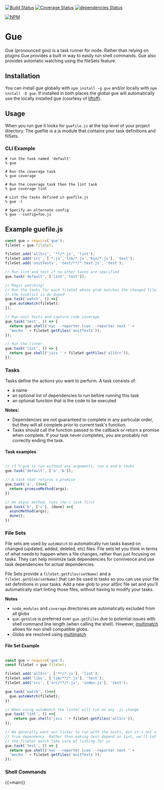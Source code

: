 [![Build Status](https://travis-ci.org/skarfacegc/Gue.svg?branch=master)](https://travis-ci.org/skarfacegc/Gue) [![Coverage Status](https://coveralls.io/repos/github/skarfacegc/Gue/badge.svg)](https://coveralls.io/github/skarfacegc/Gue) [![dependencies Status](https://david-dm.org/skarfacegc/Gue/status.svg)](https://david-dm.org/skarfacegc/Gue)

[![NPM](https://nodei.co/npm/gue.png?downloads=true)](https://nodei.co/npm/gue/)

# Gue
Gue (pronounced goo) is a task runner for node. Rather than relying on plugins
Gue provides a built in way to easily run shell commands. Gue also provides
automatic watching using the fileSets feature.

<!-- toc -->

## Installation
You can install gue globally with ```npm install -g gue``` and/or locally
with ```npm install -D gue```.  If installed in both places the global gue
will automatically use the locally installed gue (courtesy of [liftoff](https://www.npmjs.com/package/liftoff)).  

## Usage
When you run gue it looks for ```guefile.js``` at the top level of your
project directory. The guefile is a js module that contains your task
definitions and filSets.

### CLI Example
```shell
# run the task named 'default'
% gue

# Run the coverage task
% gue coverage

# Run the coverage task then the lint task
% gue coverage lint

# List the tasks defined in guefile.js
% gue -l

# Specify an alternate config
% gue --config=foo.js
```

## Example guefile.js
```js
const gue = require('gue');
fileSet = gue.fileSet;

fileSet.add('allSrc', '**/*.js', 'lint');
fileSet.add('src', ['*.js','lib/*.js','bin/*.js'], 'test');
fileSet.add('unitTests', 'test/**/*.test.js', 'test');

// Run lint and test if no other tasks are specified
gue.task('default', ['lint','test']);

// Magic watching!
// Run the tasks for each fileSet whose glob matches the changed file
// the tasklist is de-duped
gue.task('watch', () =>{
  gue.autoWatch(fileSet);
});

// Run unit tests and capture code coverage
gue.task('test', () => {
  return gue.shell('nyc --reporter lcov --reporter text ' +
  'mocha ' + fileSet.getFiles('unitTests'));
});

// Run the linter
gue.task('lint', () => {
  return gue.shell('jscs ' + fileSet.getFiles('allSrc'));
});
```



### Tasks
Tasks define the actions you want to perform. A task consists of:
- a name
- an optional list of dependencies to run before running this task
- an optional function that is the code to be executed

**Notes:**
- Dependencies are not guaranteed to complete in any particular order, but
they will all complete prior to current task's function.
- Tasks should call the function passed to the callback or return a promise
when complete.  If your task never completes, you are probably not correctly
ending the task.

#### Task examples
```js

// if % gue is run without any arguments, run a and b tasks
gue.task('default', ['a','b']);

// A task that returns a promise
gue.task('a', ()=>{
  return promiseMethod(args);
})

// An async method, runs the c task first
gue.task('b', ['c'], (done) =>{
  asyncMethod(args);
  done();
})

```


### File Sets
File sets are used by ```autoWatch``` to automatically run tasks based on
changed (updated, added, deleted, etc) files. File sets let you think in terms
of what needs to happen when a file changes, rather than just focusing on
tasks. They can help minimize task dependencies for connivence and use task
dependencies for actual dependencies.

File Sets provide a ```fileSet.getFiles(setName)``` and a
```fileSet.getGlob(setName)``` that can be used in tasks so you can use your
file set definitions in your tasks.  Add a new glob to your allSrc file set
and you'll automatically start linting those files, without having to modify
your tasks.

**Notes**
- ```node_modules``` and ```coverage``` directories are automatically excluded
from all globs
- ```gue.getGlob``` is preferred over ```gue.getFiles``` due to potential
issues with shell command line length (when calling the shell).  However,
[multimatch](https://www.npmjs.com/package/multimatch) allows for non shell
compatible globs.
- Globs are resolved using [multimatch](https://www.npmjs.com/package/multimatch)

#### File Set Example
```js

const gue = require('gue');
const fileSet = gue.fileSet;

fileSet.add('allSrc', ['**/*.js'], 'lint');
fileSet.add('libs', ['lib/**/*.js'], 'test');
fileSet.add('src', ['src/**/*.js', 'index.js'], 'test');

gue.task('watch', ()=>{
  gue.autoWatch(fileSet);
})

// When using autoWatch the linter will run on any .js change
gue.task('lint', () =>{
    return gue.shell('jscs ' + fileSet.getFiles('allSrc'));
});

// We generally want our linter to run with the tests, but it's not a
// true dependency. Rather than making test depend on lint, we'll let
// the fileSet match take care of linting for us
gue.task('test', () => {
  return gue.shell('nyc --reporter lcov --reporter text ' +
  'mocha ' + fileSet.getFiles('unitTests'));
});

```

### Shell Commands
<!-- TODO: Doc this when the shell commands are re-worked -->

{{>main}}
